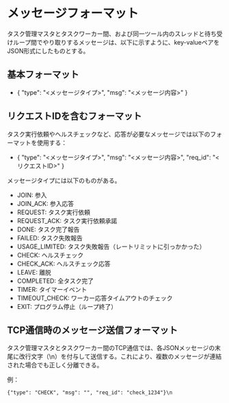 # メッセージフォーマット

タスク管理マスタとタスクワーカー間、および同一ツール内のスレッドと待ち受けループ間でやり取りするメッセージは、以下に示すように、key-valueペアをJSON形式にしたものとする。

## 基本フォーマット

* { "type": "<メッセージタイプ>", "msg": "<メッセージ内容>" }

## リクエストIDを含むフォーマット

タスク実行依頼やヘルスチェックなど、応答が必要なメッセージでは以下のフォーマットを使用する：

* { "type": "<メッセージタイプ>", "msg": "<メッセージ内容>", "req_id": "<リクエストID>" }

メッセージタイプには以下のものがある。

* JOIN: 参入
* JOIN_ACK: 参入応答
* REQUEST: タスク実行依頼
* REQUEST_ACK: タスク実行依頼承諾
* DONE: タスク完了報告
* FAILED: タスク失敗報告
* USAGE_LIMITED: タスク失敗報告（レートリミットに引っかかった）
* CHECK: ヘルスチェック
* CHECK_ACK: ヘルスチェック応答
* LEAVE: 離脱
* COMPLETED: 全タスク完了
* TIMER: タイマーイベント
* TIMEOUT_CHECK: ワーカー応答タイムアウトのチェック
* EXIT: プログラム停止（ループ終了）

## TCP通信時のメッセージ送信フォーマット

タスク管理マスタとタスクワーカー間のTCP通信では、各JSONメッセージの末尾に改行文字（\n）を付与して送信する。これにより、複数のメッセージが連結された場合でも正しく分離できる。

例：
```
{"type": "CHECK", "msg": "", "req_id": "check_1234"}\n
```

